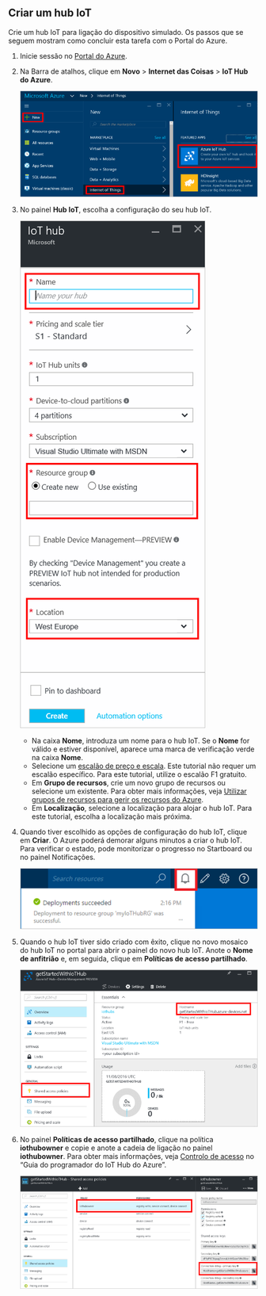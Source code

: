 ## Criar um hub IoT
Crie um hub IoT para ligação do dispositivo simulado. Os passos que se seguem mostram como concluir esta tarefa com o Portal do Azure.

1. Inicie sessão no [Portal do Azure][lnk-portal].
2. Na Barra de atalhos, clique em **Novo** > **Internet das Coisas** > **IoT Hub do Azure**.
   
    ![Barra de atalhos do portal do Azure][1]
3. No painel **Hub IoT**, escolha a configuração do seu hub IoT.
   
    ![Painel do hub IoT][2]
   
   * Na caixa **Nome**, introduza um nome para o hub IoT. Se o **Nome** for válido e estiver disponível, aparece uma marca de verificação verde na caixa **Nome**.
   * Selecione um [escalão de preço e escala][lnk-princing]. Este tutorial não requer um escalão específico. Para este tutorial, utilize o escalão F1 gratuito.
   * Em **Grupo de recursos**, crie um novo grupo de recursos ou selecione um existente. Para obter mais informações, veja [Utilizar grupos de recursos para gerir os recursos do Azure][lnk-resource-groups].
   * Em **Localização**, selecione a localização para alojar o hub IoT. Para este tutorial, escolha a localização mais próxima.
4. Quando tiver escolhido as opções de configuração do hub IoT, clique em **Criar**.  O Azure poderá demorar alguns minutos a criar o hub IoT. Para verificar o estado, pode monitorizar o progresso no Startboard ou no painel Notificações.
   
    ![Estado do novo hub IoT][3]
5. Quando o hub IoT tiver sido criado com êxito, clique no novo mosaico do hub IoT no portal para abrir o painel do novo hub IoT. Anote o **Nome de anfitrião** e, em seguida, clique em **Políticas de acesso partilhado**.
   
    ![Novo painel do hub IoT][4]
6. No painel **Políticas de acesso partilhado**, clique na política **iothubowner** e copie e anote a cadeia de ligação no painel **iothubowner**. Para obter mais informações, veja [Controlo de acesso][Ink-access-control] no “Guia do programador do IoT Hub do Azure”.
   
    ![Painel das políticas de acesso partilhado][5]

<!-- Images. -->
[1]: ./media/iot-hub-get-started-create-hub/create-iot-hub1.png
[2]: ./media/iot-hub-get-started-create-hub/create-iot-hub2.png
[3]: ./media/iot-hub-get-started-create-hub/create-iot-hub3.png
[4]: ./media/iot-hub-get-started-create-hub/create-iot-hub4.png
[5]: ./media/iot-hub-get-started-create-hub/create-iot-hub5.png

<!-- Links -->
[lnk-resource-groups]: ../articles/azure-portal/resource-group-portal.md
[lnk-portal]: https://portal.azure.com/
[lnk-princing]: https://azure.microsoft.com/pricing/details/iot-hub/
[Ink-access-control]: ../articles/iot-hub/iot-hub-devguide.md#accesscontrol


<!--HONumber=Sep16_HO3-->


